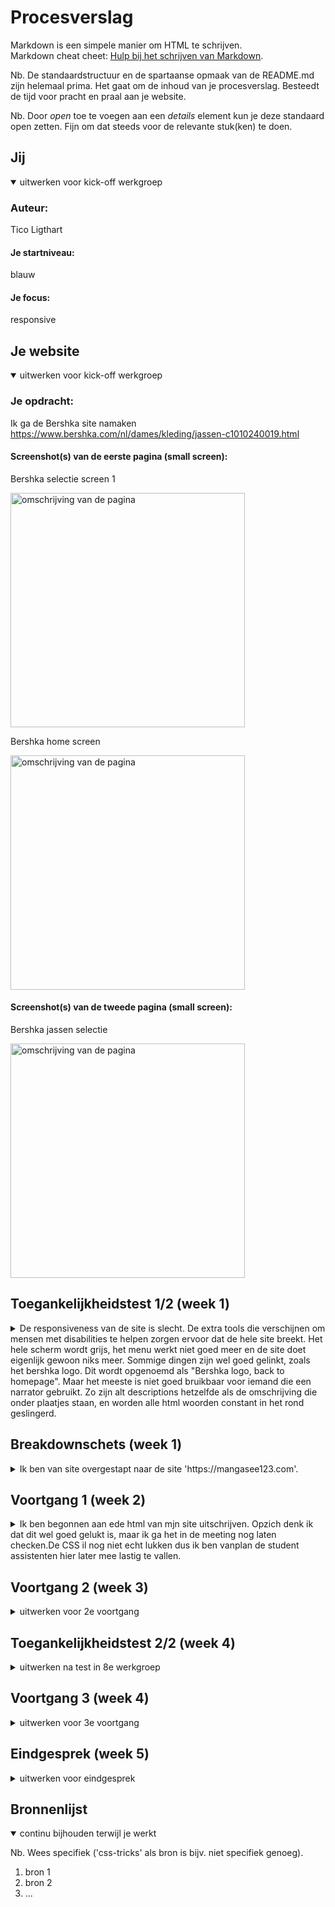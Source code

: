 # Procesverslag
Markdown is een simpele manier om HTML te schrijven.  
Markdown cheat cheet: [Hulp bij het schrijven van Markdown](https://github.com/adam-p/markdown-here/wiki/Markdown-Cheatsheet).

Nb. De standaardstructuur en de spartaanse opmaak van de README.md zijn helemaal prima. Het gaat om de inhoud van je procesverslag. Besteedt de tijd voor pracht en praal aan je website.

Nb. Door *open* toe te voegen aan een *details* element kun je deze standaard open zetten. Fijn om dat steeds voor de relevante stuk(ken) te doen.





## Jij

<details open>
  <summary>uitwerken voor kick-off werkgroep</summary>

  ### Auteur:
 Tico Ligthart

  #### Je startniveau:
  blauw

  #### Je focus:
 responsive
 
</details>





## Je website

<details open>
  <summary>uitwerken voor kick-off werkgroep</summary>

  ### Je opdracht:
 Ik ga de Bershka site namaken
 https://www.bershka.com/nl/dames/kleding/jassen-c1010240019.html

  #### Screenshot(s) van de eerste pagina (small screen): 
  Bershka selectie screen 1
  
  <img src="readme-images/bershkascreen1.jpg" width="375px" alt="omschrijving van de pagina">
  
  
 Bershka home screen
  
   <img src="readme-images/bershkascreen1_2.jpg" width="375px" alt="omschrijving van de pagina">

  #### Screenshot(s) van de tweede pagina (small screen):
  Bershka jassen selectie
  
  <img src="readme-images/Bershkascreen2.jpg" width="375px" alt="omschrijving van de pagina">
 
</details>



## Toegankelijkheidstest 1/2 (week 1)

<details>
  <summary>De responsiveness van de site is slecht. De extra tools die verschijnen om mensen met disabilities te helpen zorgen ervoor dat de hele site breekt. Het hele scherm wordt grijs, het menu werkt niet goed meer en de site doet eigenlijk gewoon niks meer. Sommige dingen zijn wel goed gelinkt, zoals het bershka logo. Dit wordt opgenoemd als "Bershka logo, back to homepage". Maar het meeste is niet goed bruikbaar voor iemand die een narrator gebruikt. Zo zijn alt descriptions hetzelfde als de omschrijving die onder plaatjes staan, en worden alle html woorden constant in het rond geslingerd. </summary>

  ### Bevindingen
  Lijst met je bevindingen die in de test naar voren kwamen:
  - De site is zonder zicht zeer slecht te navigeren.
  - Veel dingen zijn niet goed gelabeld.
  - Veel dingen staan klein en op elkaar, dus voor mensen die bijvoorbeeld parkisons hebben is het heel moeilijk om de site te navigeren. Ook zorgt dit ervoor dat   dingen snel onleesbaar worden als je zicht slechter is.

  #### Screenreader
Het is moeilijk te navigeren, veel dingen zijn slecht gelabeld.
Daarnaast breken de extra support tools de hele site.

Het is makkelijk om de html elementen de juiste namen en dat soort dingen te geven zodat de screen reader het niet fout afleest. Maar het feit dat de screen reader tools de site breken is niet makkelijk fix baar, want ik snap niet waarom dit gebeurt. 

  #### Muis en Toetsenbord 

De tab navigatie selecteert dingen die niet te zien zijn. Ook is de selector niet super duidelijk. Daarnaast is de volgorde waarin de tabselectie gaat niet super logisch, zo gaat het soms menus in die nog niet geopend zijn inplaats van naar de volgende item in het navigatie menu.

Een oplossing zou zijn de code semantisch correct maken. 



  #### Motoriek (shocks, elastiekjes)
De site is opzich prima navigeerbaar met de elastiekjes, maar veel dingen staan wel dicht op elkaar. Met de schokken maat dit het heel moeilijk om de site te navigeren.

Een makkelijke oplossing zou zijn om alle menutjes gewoon wat grooter te maken. De hoofd menus zijn dit al, maar de sub-menutjes zijn super klein. Geef ze gewoon wat meer ruimte, en ook maar direct wat meer letter grootte. Lost ook meteen het volgende probleem op:

  #### Visueel (brillen, contrast, kleurenblind, dark/light). 
Met een visuele beperking zijn alle kleinere menus al heel snel onleesbaar. De darktheme van de site werkt wel prima en er is ook genoeg contrast voor kleure blinde mensen.

De menus moeten gewoon wat groter gemaakt worden.

Achteraf blijkt dat de site op telefoon en het vormaat " telefoon" op computer compleet verschillend zijn. Dit en dat de support tools de site breken hebben ervoor gezorgd dat ik maar van site ben verandert (op 17/11/2022).

</details>



## Breakdownschets (week 1)

<details>
  <summary>Ik ben van site overgestapt naar de site 'https://mangasee123.com'.</summary>

  ### de hele pagina: 
  <img src="readme-images/mangaseebreakdownschets.jpg" width="375px" alt="breakdown van de hele pagina">

  ### dynamisch deel (bijv menu): 
  <img src="readme-images/dummy-plaatje.jpg" width="375px" alt="breakdown van een dynamisch deel">

  ### wellicht nog een dynamisch deel (bijv filter): 
  <img src="readme-images/dummy-plaatje.jpg" width="375px" alt="breakdown van nog een dynamisch deel">

</details>





## Voortgang 1 (week 2)

<details>
  <summary>Ik ben begonnen aan ede html van mjn site uitschrijven. Opzich denk ik dat dit wel goed gelukt is, maar ik ga het in de meeting nog laten checken.De CSS il nog niet echt lukken dus ik ben vanplan de student assistenten hier later mee lastig te vallen.</summary>

  ### Stand van zaken
  hier dit ging goed & dit was lastig (neem ook screenshots op van delen van je website en code)


  ### Agenda voor meeting
  samen met je groepje opstellen
  | student 1      | student 2          | student 3    | student 4        |
  | ---            | ---                | ---          | ---              |
  | dit bespreken  | en dit             | en ik dit    | en dan ik dat    |
  | en dat ook nog | dit als er tijd is | nog een punt | dit wil ik zeker |
  | ...            | ...                | ...          | ...              |



  ### Verslag van meeting
  hier na afloop snel de uitkomsten van de meeting vastleggen

  - punt 1
  - punt 2
  - nog een punt
  - ...

</details>





## Voortgang 2 (week 3)

<details>
  <summary>uitwerken voor 2e voortgang</summary>

  ### Stand van zaken
  hier dit ging goed & dit was lastig (neem ook screenshots op van delen van je website en code)


  ### Agenda voor meeting
  samen met je groepje opstellen

  | student 1      | student 2          | student 3    | student 4        |
  | ---            | ---                | ---          | ---              |
  | dit bespreken  | en dit             | en ik dit    | en dan ik dat    |
  | en dat ook nog | dit als er tijd is | nog een punt | dit wil ik zeker |
  | ...            | ...                | ...          | ...              |


  ### Verslag van meeting
  hier na afloop snel de uitkomsten van de meeting vastleggen

  - punt 1
  - punt 2
  - nog een punt
- ...

</details>





## Toegankelijkheidstest 2/2 (week 4)

<details>
  <summary>uitwerken na test in 8e werkgroep</summary>

  ### Bevindingen
  Lijst met je bevindingen die in de test naar voren kwamen (geef ook aan wat er verbeterd is):

  #### Screenreader
  Hier korte omschrijving (met indien nodig afbeeldingen)

  Hier een omschrijving van hoe het opgelost kan worden (met indien nodig afbeeldingen)


  #### Muis en Toetsenbord 
  Hier korte omschrijving (met indien nodig afbeeldingen)

  Hier een omschrijving van hoe het opgelost kan worden (met indien nodig afbeeldingen)


  #### Motoriek (shocks, elastiekjes)
  Hier korte omschrijving (met indien nodig afbeeldingen)

  Hier een omschrijving van hoe het opgelost kan worden (met indien nodig afbeeldingen)


  #### Visueel (brillen, contrast, kleurenblind, dark/light). 
  Hier korte omschrijving (met indien nodig afbeeldingen)

  Hier een omschrijving van hoe het opgelost kan worden (met indien nodig afbeeldingen)

</details>





## Voortgang 3 (week 4)

<details>
  <summary>uitwerken voor 3e voortgang</summary>

  ### Stand van zaken
  hier dit ging goed & dit was lastig (neem ook screenshots op van delen van je website en code)


  ### Agenda voor meeting
  samen met je groepje opstellen

  | student 1      | student 2          | student 3    | student 4        |
  | ---            | ---                | ---          | ---              |
  | dit bespreken  | en dit             | en ik dit    | en dan ik dat    |
  | en dat ook nog | dit als er tijd is | nog een punt | dit wil ik zeker |
  | ...            | ...                | ...          | ...              |


  ### Verslag van meeting
  hier na afloop snel de uitkomsten van de meeting vastleggen

  - punt 1
  - punt 2
  - nog een punt
  - ...

</details>





## Eindgesprek (week 5)

<details>
  <summary>uitwerken voor eindgesprek</summary>

  ### Je uitkomst - karakteristiek screenshots:
  <img src="readme-images/dummy-plaatje.jpg" width="375px" alt="uitomst opdracht 1">


  ### Dit ging goed/Heb ik geleerd: 
  Korte omschrijving met plaatjes

  <img src="readme-images/dummy-plaatje.jpg" width="375px" alt="top">


  ### Dit was lastig/Is niet gelukt:
  Korte omschrijving met plaatjes

  <img src="readme-images/dummy-plaatje.jpg" width="375px" alt="bummer">
</details>





## Bronnenlijst

<details open>
  <summary>continu bijhouden terwijl je werkt</summary>

  Nb. Wees specifiek ('css-tricks' als bron is bijv. niet specifiek genoeg).

  1. bron 1
  2. bron 2
  3. ...

</details>
